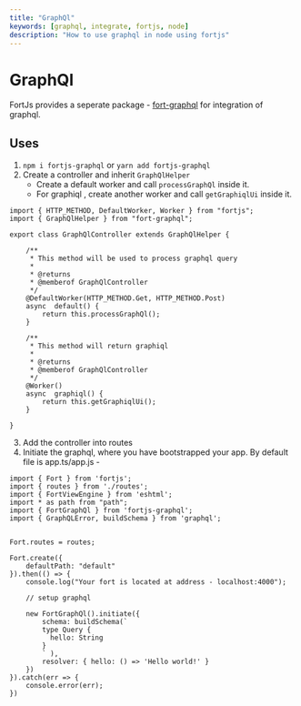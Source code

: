 ```yaml
---
title: "GraphQl"
keywords: [graphql, integrate, fortjs, node]
description: "How to use graphql in node using fortjs"
---
```


# GraphQl

FortJs provides a seperate package - [fort-graphql](https://github.com/ujjwalguptaofficial/fortjs-graphql) for integration of graphql.

## Uses

1. `npm i fortjs-graphql` or `yarn add fortjs-graphql`
2. Create a controller and inherit `GraphQlHelper` 
   *  Create a default worker and call `processGraphQl` inside it. 
   *  For graphiql , create another worker and call `getGraphiqlUi` inside it.
```
import { HTTP_METHOD, DefaultWorker, Worker } from "fortjs";
import { GraphQlHelper } from "fort-graphql";

export class GraphQlController extends GraphQlHelper {
    
    /**
     * This method will be used to process graphql query 
     *
     * @returns
     * @memberof GraphQlController
     */
    @DefaultWorker(HTTP_METHOD.Get, HTTP_METHOD.Post)
    async  default() {
        return this.processGraphQl();
    }

    /**
     * This method will return graphiql 
     *
     * @returns
     * @memberof GraphQlController
     */
    @Worker()
    async  graphiql() {
        return this.getGraphiqlUi();
    }

}
``` 
3. Add the controller into routes 
4. Initiate the graphql, where you have bootstrapped your app. By default file is app.ts/app.js - 

```
import { Fort } from 'fortjs';
import { routes } from './routes';
import { FortViewEngine } from 'eshtml';
import * as path from "path";
import { FortGraphQl } from 'fortjs-graphql';
import { GraphQLError, buildSchema } from 'graphql';


Fort.routes = routes;

Fort.create({
    defaultPath: "default" 
}).then(() => {
    console.log("Your fort is located at address - localhost:4000");
    
    // setup graphql
    
    new FortGraphQl().initiate({
        schema: buildSchema(`
        type Query {
          hello: String
        }
        ` ),
        resolver: { hello: () => 'Hello world!' }
    })
}).catch(err => {
    console.error(err);
})
``` 